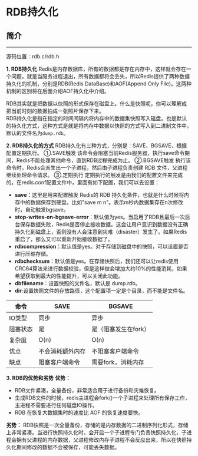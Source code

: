# RDB持久化

## 简介

---
源码位置：rdb.c/rdb.h

**1. RDB持久化**
Redis是内存数据库，所有的数据都是存在内存中，这样就会存在一个问题，就是当服务进程退出，所有数据都将会丢失，所以Redis提供了两种数据持久化的机制，分别是RDB(Redis DataBase)和AOF(Append Only File)。这两种机制的区别将在后面介绍AOF持久化中介绍。  

RDB其实就是把数据以快照的形式保存在磁盘上。什么是快照呢，你可以理解成把当前时刻的数据拍成一张照片保存下来。  
RDB持久化是指在指定的时间间隔内将内存中的数据集快照写入磁盘。也是默认的持久化方式，这种方式是就是将内存中数据以快照的方式写入到二进制文件中，默认的文件名为`dump.rdb`。

**2. RDB持久化的方式**
RDB持久化有三种方式，分别是：SAVE、BGSAVE、根据配置定期执行。
①.SAVE触发
该命令会阻塞当前Redis服务器，执行save命令期间，Redis不能处理其他命令，直到RDB过程完成为止。
②.BGSAVE触发
执行该命令时，Redis会派生出一个子进程，然后由子进程负责创建 RDB 文件，父进程继续处理命令请求。
③.定期执行
定期执行的触发是由我们的配置文件来完成的。在redis.conf配置文件中，里面有如下配置，我们可以去设置：

* **save**：这里是用来配置触发 Redis的 RDB 持久化条件，也就是什么时候将内存中的数据保存到硬盘。比如"save m n"。表示m秒内数据集存在n次修改时，自动触发bgsave。
* **stop-writes-on-bgsave-error**：默认值为yes。当启用了RDB且最后一次后台保存数据失败，Redis是否停止接收数据。这会让用户意识到数据没有正确持久化到磁盘上，否则没有人会注意到灾难（disaster）发生了。如果Redis重启了，那么又可以重新开始接收数据了。
* **rdbcompression**：默认值是yes。对于存储到磁盘中的快照，可以设置是否进行压缩存储。
* **rdbchecksum**：默认值是yes。在存储快照后，我们还可以让redis使用CRC64算法来进行数据校验，但是这样做会增加大约10%的性能消耗，如果希望获取到最大的性能提升，可以关闭此功能。
* **dbfilename**：设置快照的文件名，默认是 dump.rdb。
* **dir**:设置快照文件的存放路径，这个配置项一定是个目录，而不能是文件名。

|命令|SAVE|BGSAVE|
|---|---|---|
|IO类型|同步|异步|
|阻塞状态|是|是（阻塞发生在fork）|
|复杂度|O(n)|O(n)|
|优点|不会消耗额外内存|不阻塞客户端命令|
|缺点|阻塞客户端命令|需要fork，消耗内存|

**3. RDB的优势和劣势**
**优势：**

* RDB文件紧凑，全量备份，非常适合用于进行备份和灾难恢复。
* 生成RDB文件的时候，redis主进程会fork()一个子进程来处理所有保存工作，主进程不需要进行任何磁盘IO操作。
* RDB 在恢复大数据集时的速度比 AOF 的恢复速度要快。

**劣势：**
RDB快照是一次全量备份，存储的是内存数据的二进制序列化形式，存储上非常紧凑。当进行快照持久化时，会开启一个子进程专门负责快照持久化，子进程会拥有父进程的内存数据，父进程修改内存子进程不会反应出来，所以在快照持久化期间修改的数据不会被保存，可能丢失数据。
